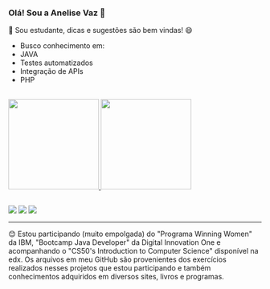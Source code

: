 ### Olá! Sou a Anelise Vaz 👋

📖 Sou estudante, dicas e sugestões são bem vindas! 😄
  
- Busco conhecimento em:
 - JAVA 
 - Testes automatizados
 - Integração de APIs 
 - PHP

##
  <div>
  <a href="https://github.com/anelisevaz">
  <img height="180em" src="https://github-readme-stats.vercel.app/api?username=anelisevaz&show_icons=true&theme=dracula&include_all_commits=true&count_private=true"/>
  <img height="180em" src="https://github-readme-stats.vercel.app/api/top-langs/?username=anelisevaz&layout=compact&langs_count=7&theme=dracula"/>
</div>

  ##
  
 <div>
 <a href="https://discord.gg/wy6CrbHHJe" target="_blank"><img src="https://img.shields.io/badge/Discord-7289DA?style=for-the-badge&logo=discord&logoColor=white" target="_blank"></a> 
  <a href="https://www.linkedin.com/in/anelise-vaz-958270217/" target="_blank"><img src="https://img.shields.io/badge/-LinkedIn-%230077B5?style=for-the-badge&logo=linkedin&logoColor=white" target="_blank"></a> 
  <a href="https://instagram.com/ane.lisevaz" target="_blank"><img src="https://img.shields.io/badge/-Instagram-%23E4405F?style=for-the-badge&logo=instagram&logoColor=white" target="_blank"></a>
 
 </div>
  
  <hr>
  
😊 Estou participando (muito empolgada) do "Programa Winning Women" da IBM, "Bootcamp Java Developer" da Digital Innovation One e acompanhando o "CS50's Introduction to Computer Science" disponível na edx. Os arquivos em meu GitHub são provenientes dos exercícios realizados nesses projetos que estou participando e também conhecimentos adquiridos em diversos sites, livros e programas.


